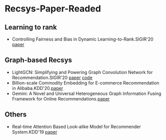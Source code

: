 # Recsys-Paper-Readed

## Learning to rank
* Controlling Fairness and Bias in Dynamic Learning-to-Rank.SIGIR'20 [paper](https://dl.acm.org/doi/pdf/10.1145/3397271.3401100) 
## Graph-based Recsys
* LightGCN: Simplifying and Powering Graph Convolution Network for Recommendation.SIGIR'20 [paper](https://dl.acm.org/doi/pdf/10.1145/3397271.3401063) [code]()
* Billion-scale Commodity Embedding for E-commerce Recommendation in Alibaba.KDD'20.[paper](https://dl.acm.org/doi/10.1145/3219819.3219869)
* Gemini: A Novel and Universal Heterogeneous Graph Information Fusing Framework for Online Recommendations.[paper](https://dl.acm.org/doi/10.1145/3394486.3403388)
## Others
* Real-time Attention Based Look-alike Model for Recommender System.KDD'19 [paper](https://dl.acm.org/doi/pdf/10.1145/3292500.3330707)
